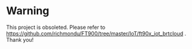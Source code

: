 # Warning

This project is obsoleted. Please refer to https://github.com/richmondu/FT900/tree/master/IoT/ft90x_iot_brtcloud . Thank you!
